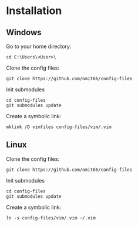 # Installation

## Windows

Go to your home directory:
```
cd C:\Users\<User>\
```

Clone the config files:
```
git clone https://github.com/omit66/config-files
```

Init submodules
```
cd config-files
git submodules update
```

Create a symbolic link:
```
mklink /D vimfiles config-files/vim/.vim
```

## Linux

Clone the config files:

```
git clone https://github.com/omit66/config-files
```

Init submodules
```
cd config-files
git submodules update
```

Create a symbolic link:
```
ln -s config-files/vim/.vim ~/.vim
```




